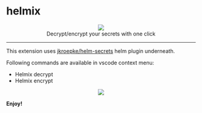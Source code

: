 # helmix

<p align="center">
  <img src="https://user-images.githubusercontent.com/31778860/188383162-71d27453-788b-424f-a9a8-f992724fb0cd.png">
   </br>
   Decrypt/encrypt your secrets with one click
</p>

---
This extension uses [jkroepke/helm-secrets](https://github.com/jkroepke/helm-secrets) helm plugin underneath.

Following commands are available in vscode context menu:

- Helmix decrypt
- Helmix encrypt

<p align="center">
  <img src="https://user-images.githubusercontent.com/31778860/188871256-cfdc4d4b-cafd-4319-a24f-7b01bda55a43.gif">
</p>

**Enjoy!**